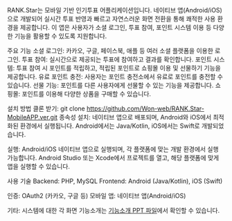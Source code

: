 RANK.Star는 모바일 기반 인기투표 어플리케이션입니다. 네이티브 앱(Android/iOS)으로 개발되어 실시간 투표 반영과 빠르고 자연스러운 화면 전환을 통해 쾌적한 사용 환경을 제공합니다. 이 앱은 사용자가 소셜 로그인, 투표 참여, 포인트 시스템 이용 등 다양한 기능을 활용할 수 있도록 지원합니다.

주요 기능
소셜 로그인: 카카오, 구글, 페이스북, 애플 등 여러 소셜 플랫폼을 이용한 로그인.
투표 참여: 실시간으로 제공되는 투표에 참여하고 결과를 확인합니다.
포인트 시스템: 투표 참여 시 포인트를 적립하고, 적립된 포인트로 쇼핑몰 이용 및 선물하기 기능을 제공합니다.
유료 포인트 충전: 사용자는 포인트 충전소에서 유료로 포인트를 충전할 수 있습니다.
선물 기능: 포인트를 다른 사용자에게 선물할 수 있는 기능을 제공합니다.
쇼핑몰: 포인트를 이용해 다양한 상품을 구매할 수 있습니다.

설치 방법
클론 받기:
git clone https://github.com/Won-web/RANK.Star-MobileAPP.ver.git
종속성 설치:
네이티브 앱으로 배포되며, Android와 iOS에서 최적화된 환경에서 실행됩니다.
Android에서는 Java/Kotlin, iOS에서는 Swift로 개발되었습니다.

실행:
Android/iOS 네이티브 앱으로 실행되며, 각 플랫폼에 맞는 개발 환경에서 실행 가능합니다.
Android Studio 또는 Xcode에서 프로젝트를 열고, 해당 플랫폼에 맞게 앱을 실행할 수 있습니다.

사용 기술
Backend: PHP, MySQL
Frontend: Android (Java/Kotlin), iOS (Swift)

인증: OAuth2 (카카오, 구글 등)
모바일 앱: 네이티브 앱(Android/iOS)

기타:
시스템에 대한 각 화면 기능소개는 [기능소개 PPT 파일](docs/랭킹스타_기능소개.pptx)에서 확인할 수 있습니다.

